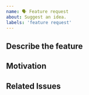 ```yaml
---
name: 🗣 Feature request
about: Suggest an idea.
labels: 'feature request'
---
```


## Describe the feature

<!-- Describe the requested Feature -->

## Motivation

<!-- Describe the motivation behind it -->

## Related Issues

<!-- Link related issues here -->
